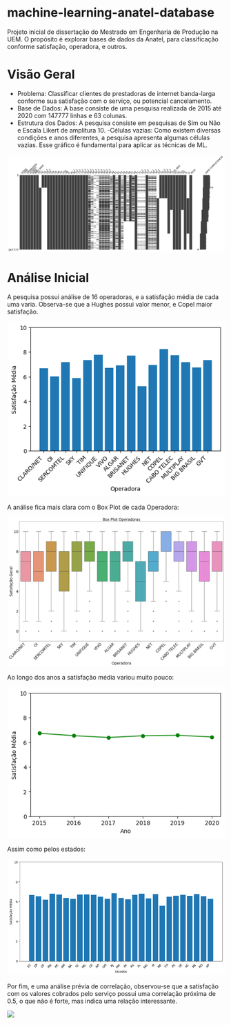 # machine-learning-anatel-database
Projeto inicial de dissertação do Mestrado em Engenharia de Produção na UEM. O propósito é explorar bases de dados da Anatel, para classificação conforme satisfação, operadora, e outros. 

# Visão Geral

- Problema: Classificar clientes de prestadoras de internet banda-larga conforme sua satisfação com o serviço, ou potencial cancelamento. 
- Base de Dados: A base consiste de uma pesquisa realizada de 2015 até 2020 com 147777 linhas e 63 colunas. 
- Estrutura dos Dados: A pesquisa consiste em pesquisas de Sim ou Não e Escala Likert de amplitura 10. 
-Células vazias: Como existem diversas condições e anos diferentes, a pesquisa apresenta algumas células vazias. Esse gráfico é fundamental para aplicar as técnicas de ML. 

![](Dados\Caminho1Graficos\Missing.png)

# Análise Inicial

A pesquisa possui análise de 16 operadoras, e a satisfação média de cada uma varia. Observa-se que a Hughes possui valor menor, e Copel maior satisfação. 

![Operadoras e Satisfação Média](Dados\SAT_Operadora.png)

A análise fica mais clara com o Box Plot de cada Operadora: 

![](Dados\Boxplot_Operadoras.png)

Ao longo dos anos a satisfação média variou muito pouco:

![](Dados\SAT_Ano.png)

Assim como pelos estados: 

![](Dados\SAT_Estados.png)

Por fim, e uma análise prévia de correlação, observou-se que a satisfação com os valores cobrados pelo serviço possui uma correlação próxima de 0.5, o que não é forte, mas indica uma relação interessante.

![](Dados\Caminho1Graficos\GeralXCobrança.png)
